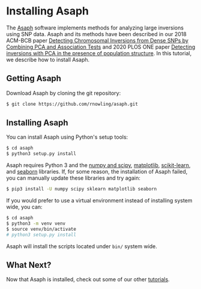 # Installing Asaph

The [Asaph](https://github.com/rnowling/asaph) software implements methods for analyzing large inversions using SNP data.  Asaph and its methods have been described in our 2018 ACM-BCB paper [Detecting Chromosomal Inversions from Dense SNPs by Combining PCA and Association Tests](https://dl.acm.org/citation.cfm?id=3233571) and 2020 PLOS ONE paper [Detecting inversions with PCA in the presence of population structure](https://journals.plos.org/plosone/article?id=10.1371/journal.pone.0240429). In this tutorial, we describe how to install Asaph.

## Getting Asaph
Download Asaph by cloning the git repository:

```bash
$ git clone https://github.com/rnowling/asaph.git
```

## Installing Asaph
You can install Asaph using Python's setup tools:

```bash
$ cd asaph
$ python3 setup.py install
```

Asaph requires Python 3 and the [numpy and scipy](http://www.numpy.org/), [matplotlib](http://matplotlib.org/), [scikit-learn](http://scikit-learn.org/stable/), and [seaborn](https://seaborn.pydata.org/index.html) libraries.  If, for some reason, the installation of Asaph failed, you can manually update these libraries and try again:

```bash
$ pip3 install -U numpy scipy sklearn matplotlib seaborn
```

If you would prefer to use a virtual environment instead of installing system wide, you can:

```bash
$ cd asaph
$ python3 -m venv venv
$ source venv/bin/activate
# python3 setup.py install
```

Asaph will install the scripts located under `bin/` system wide.

## What Next?
Now that Asaph is installed, check out some of our other [tutorials](README.md).
